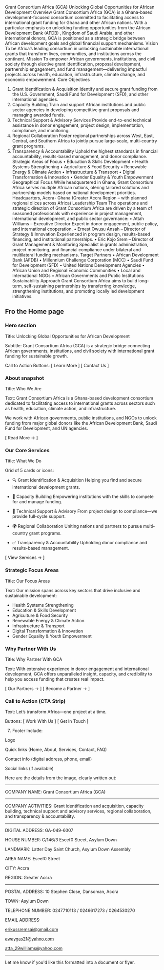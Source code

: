 Grant Consortium Africa (GCA)
Unlocking Global Opportunities for African Development
Overview
Grant Consortium Africa (GCA) is a Ghana-based development-focused consortium
committed to facilitating access to international grant funding for Ghana and other
African nations. With a particular emphasis on unlocking funding opportunities from the
African Development Bank (AFDB) , Kingdom of Saudi Arabia, and other international
donors, GCA is positioned as a strategic bridge between African development goals and
global financial support mechanisms.
Vision
To be Africa’s leading consortium in unlocking sustainable international grants that
transform lives, communities, and institutions across the continent.
Mission
To empower African governments, institutions, and civil society through eIective grant
identification, proposal development, partnership engagement, and fund
management—delivering impactful projects across health, education, infrastructure,
climate change, and economic empowerment.
Core Objectives
1. Grant Identification & Acquisition
Identify and secure grant funding from the U.S. Government, Saudi Fund for
Development (SFD), and other international agencies.
2. Capacity Building
Train and support African institutions and public sector agencies in developing
competitive grant proposals and managing awarded funds.
3. Technical Support & Advisory Services
Provide end-to-end technical assistance in donor engagement, project design,
implementation, compliance, and monitoring.
4. Regional Collaboration
Foster regional partnerships across West, East, Central, and Southern Africa to jointly
pursue large-scale, multi-country grant programs.
5. Transparency & Accountability
Uphold the highest standards in financial accountability, results-based management,
and donor compliance.
Strategic Areas of Focus
• Education & Skills Development
• Health Systems Strengthening
• Agriculture & Food Security
• Renewable Energy & Climate Action
• Infrastructure & Transport
• Digital Transformation & Innovation
• Gender Equality & Youth Empowerment
Geographical Focus
While headquartered in Ghana, Grant Consortium Africa serves multiple African
nations, oIering tailored solutions and partnership models based on national
development priorities.
Headquarters, Accra- Ghana
(Greater Accra Region – with planned regional oIices across Africa)
Leadership Team
The operations and strategic direction of Grant Consortium Africa are driven by a team
of seasoned professionals with experience in project management, international
development, and public sector governance:
• Attah Williams – Executive Director
Expert in donor engagement, public policy, and international cooperation.
• Ernest Owusu Ansah – Director of Strategy & Innovation
Experienced in program design, results-based financing, and institutional partnerships.
• Eric Kojo Srem – Director of Grant Management & Monitoring
Specialist in grants administration, project monitoring, and financial compliance under
bilateral and multilateral funding mechanisms.
Target Partners
• African Development Bank (AFDB)
• Millennium Challenge Corporation (MCC)
• Saudi Fund for Development (SFD)
• United Nations Development Agencies
• African Union and Regional Economic Communities
• Local and International NGOs
• African Governments and Public Institutions
Sustainability Approach
Grant Consortium Africa aims to build long-term, self-sustaining partnerships by
transferring knowledge, strengthening institutions, and promoting locally led
development initiatives.


## Fro the Home page 

### Hero section
Title: Unlocking Global Opportunities for African Development

Subtitle: 
Grant Consortium Africa (GCA) is a strategic bridge connecting African governments, institutions, and civil society with international grant funding for sustainable growth.

Call to Action Buttons:
[ Learn More ] [ Contact Us ]

### About snapshot

Title: Who We Are

Text:
Grant Consortium Africa is a Ghana-based development consortium dedicated to facilitating access to international grants across sectors such as health, education, climate action, and infrastructure.

We work with African governments, public institutions, and NGOs to unlock funding from major global donors like the African Development Bank, Saudi Fund for Development, and UN agencies.

[ Read More → ]

### Our Core Services

Title: What We Do

Grid of 5 cards or icons:

- 🔍 Grant Identification & Acquisition
  Helping you find and secure international development grants.

- 🧠 Capacity Building
  Empowering institutions with the skills to compete for and manage funding.

- 🧾 Technical Support & Advisory
  From project design to compliance—we provide full-cycle support.

- 🌍 Regional Collaboration
  Uniting nations and partners to pursue multi-country grant programs.

- ✅ Transparency & Accountability
  Upholding donor compliance and results-based management.

[ View Services → ]


### Strategic Focus Areas

Title: Our Focus Areas

Text:
Our mission spans across key sectors that drive inclusive and sustainable development:

- Health Systems Strengthening  
- Education & Skills Development  
- Agriculture & Food Security  
- Renewable Energy & Climate Action  
- Infrastructure & Transport  
- Digital Transformation & Innovation  
- Gender Equality & Youth Empowerment


### Why Partner With Us

Title: Why Partner With GCA

Text:
With extensive experience in donor engagement and international development, GCA offers unparalleled insight, capacity, and credibility to help you access funding that creates real impact.

[ Our Partners → ] [ Become a Partner → ]


### Call to Action (CTA Strip)

Text: Let’s transform Africa—one project at a time.

Buttons:
[ Work With Us ] [ Get In Touch ]


 7. Footer
Include:

Logo

Quick links (Home, About, Services, Contact, FAQ)

Contact info (digital address, phone, email)

Social links (if available)



Here are the details from the image, clearly written out:


---

COMPANY NAME:
Grant Consortium Africa (GCA)


---

COMPANY ACTIVITIES:
Grant identification and acquisition, capacity building, technical support and advisory services, regional collaboration, and transparency & accountability.


---

DIGITAL ADDRESS:
GA-049-6007

HOUSE NUMBER:
C/146/3 Eseef0 Street, Asylum Down

LANDMARK:
Latter Day Saint Church, Asylum Down Assembly

AREA NAME:
Eseef0 Street

CITY:
Accra

REGION:
Greater Accra


---

POSTAL ADDRESS:
10 Stephen Close, Dansoman, Accra

TOWN:
Asylum Down

TELEPHONE NUMBER:
0247710113 / 0246617273 / 0264530270

EMAIL ADDRESS:

erikussremsai@gmail.com

awaygas21@yahoo.com

atta_29williams@yahoo.com



---

Let me know if you'd like this formatted into a document or flyer.




